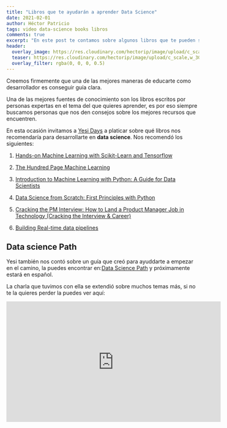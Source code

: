 ```yaml
---
title: "Libros que te ayudarán a aprender Data Science"
date: 2021-02-01
author: Héctor Patricio
tags: video data-science books libros
comments: true
excerpt: "En este post te contamos sobre algunos libros que te pueden servir para avanzar en tu carrera."
header:
  overlay_image: https://res.cloudinary.com/hectorip/image/upload/c_scale,w_991/v1612164878/snapbuilder_3_xmlqlz.png
  teaser: https://res.cloudinary.com/hectorip/image/upload/c_scale,w_300/v1612164878/snapbuilder_3_xmlqlz.png
  overlay_filter: rgba(0, 0, 0, 0.5)
---
```


Creemos firmemente que una de las mejores maneras de educarte como desarrollador es conseguir guía clara.

Una de las mejores fuentes de conocimiento son los libros escritos por personas expertas en el tema del que quieres aprender, es por eso siempre buscamos personas que nos den consejos sobre los mejores recursos que encuentren.

En esta ocasión invitamos a [Yesi Days](https://twitter.com/silvercorp) a platicar sobre qué libros nos recomendaría para desarrollarte en **data science**. Nos recomendó los siguientes:

1. [Hands-on Machine Learning with Scikit-Learn and Tensorflow](https://amzn.to/3q5lDj0)

2. [The Hundred Page Machine Learning](http://themlbook.com/)

3. [Introduction to Machine Learning with Python: A Guide for Data Scientists](https://amzn.to/35qysMQ)


4. [Data Science from Scratch: First Principles with Python](https://amzn.to/2L8AiuZ)

5. [Cracking the PM Interview: How to Land a Product Manager Job in Technology (Cracking the Interview & Career)](https://amzn.to/2MGG6Mq)

6. [Building Real-time data pipelines](https://www.goodreads.com/book/show/27783740-building-real-time-data-pipelines)

## Data science Path

Yesi también nos contó sobre un guía que creó para ayuddarte a empezar en el camino, la puedes encontrar en:[Data Science Path](https://ds-path.netlify.app/) y próximamente estará en español.

La charla que tuvimos con ella se extendió sobre muchos temas más, si no te la quieres perder la puedes ver aquí:

<iframe width="560" height="315" src="https://www.youtube.com/embed/vCzMLeq_eBk" frameborder="0" allow="accelerometer; autoplay; clipboard-write; encrypted-media; gyroscope; picture-in-picture" allowfullscreen></iframe>